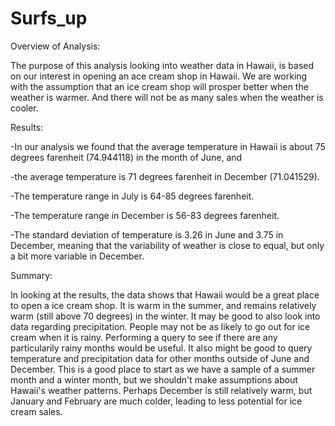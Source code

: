 # Surfs_up

Overview of Analysis:

The purpose of this analysis looking into weather data in Hawaii, is based on our interest in opening an ace cream shop in Hawaii. We are working with the assumption that an ice cream shop will prosper better when the weather is warmer. And there will not be as many sales when the weather is cooler. 

Results:

-In our analysis we found that the average temperature in Hawaii is about 75 degrees farenheit (74.944118) in the month of June, and 

-the average temperature is 71 degrees farenheit in December (71.041529). 

-The temperature range in July is 64-85 degrees farenheit.

-The temperature range in December is 56-83 degrees farenheit.

-The standard deviation of temperature is 3.26 in June and 3.75 in December, meaning that the variability of weather is close to equal, but only a bit more variable in December. 

Summary:

In looking at the results, the data shows that Hawaii would be a great place to open a ice cream shop. It is warm in the summer, and remains relatively warm (still above 70 degrees) in the winter. It may be good to also look into data regarding precipitation. People may not be as likely to go out for ice cream when it is rainy. Performing a query to see if there are any particularily rainy months would be useful. It also might be good to query temperature and precipitation data for other months outside of June and December. This is a good place to start as we have a sample of a summer month and a winter month, but we shouldn't make assumptions about Hawaii's weather patterns. Perhaps December is still relatively warm, but January and February are much colder, leading to less potential for ice cream sales.
